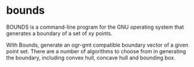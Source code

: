 # bounds
BOUNDS is a command-line program for the GNU operating system that generates a boundary of a set of xy points.

With Bounds, generate an ogr-gmt compatible boundary vector of a given point set. There are a number of algorithms to choose from in generating the boundary, including convex hull, concave hull and bounding box.
